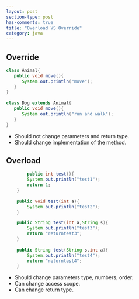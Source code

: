 ```yaml
---
layout: post
section-type: post
has-comments: true
title: "Overload VS Override"
category: java
---
```


## Override

```java
class Animal{
   public void move(){
      System.out.println("move");
   }
}
 
class Dog extends Animal{
   public void move(){
      System.out.println("run and walk");
   }
}
```

- Should not change parameters and return type.
- Should change implementation of the method.

## Overload

```java
		public int test(){
        System.out.println("test1");
        return 1;
    }
 
    public void test(int a){
        System.out.println("test2");
    }   

    public String test(int a,String s){
        System.out.println("test3");
        return "returntest3";
    }   
 
    public String test(String s,int a){
        System.out.println("test4");
        return "returntest4";
    }
```

- Should change parameters type, numbers, order.
- Can change access scope.
- Can change return type.